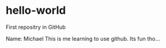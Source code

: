 # hello-world
First repositry in GitHub

Name: Michael
This is me learning to use github. Its fun tho...
